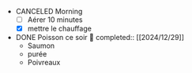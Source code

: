 - CANCELED Morning
  * [ ] Aérer 10 minutes
  * [x] mettre le chauffage
- DONE Poisson ce soir 🙋
  completed:: [[2024/12/29]]
	- Saumon
	- purée
	- Poivreaux